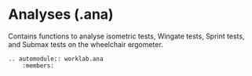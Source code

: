 # Analyses (.ana)

Contains functions to analyse isometric tests, Wingate tests,
Sprint tests, and Submax tests on the wheelchair ergometer.

```{eval-rst}
.. automodule:: worklab.ana
    :members:
```

